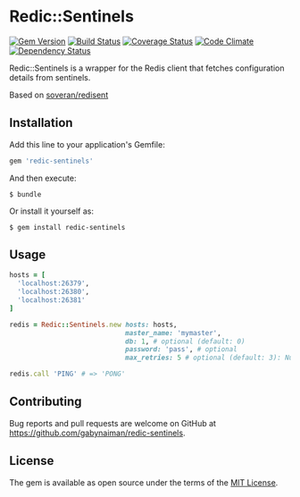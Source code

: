 # Redic::Sentinels

[![Gem Version](https://badge.fury.io/rb/redic-sentinels.svg)](https://rubygems.org/gems/redic-sentinels)
[![Build Status](https://travis-ci.org/gabynaiman/redic-sentinels.svg?branch=master)](https://travis-ci.org/gabynaiman/redic-sentinels)
[![Coverage Status](https://coveralls.io/repos/gabynaiman/redic-sentinels/badge.svg?branch=master)](https://coveralls.io/r/gabynaiman/redic-sentinels?branch=master)
[![Code Climate](https://codeclimate.com/github/gabynaiman/redic-sentinels.svg)](https://codeclimate.com/github/gabynaiman/redic-sentinels)
[![Dependency Status](https://gemnasium.com/gabynaiman/redic-sentinels.svg)](https://gemnasium.com/gabynaiman/redic-sentinels)

Redic::Sentinels is a wrapper for the Redis client that fetches configuration details from sentinels.

Based on [soveran/redisent](https://github.com/soveran/redisent)

## Installation

Add this line to your application's Gemfile:

```ruby
gem 'redic-sentinels'
```

And then execute:

    $ bundle

Or install it yourself as:

    $ gem install redic-sentinels

## Usage

```ruby
hosts = [
  'localhost:26379',
  'localhost:26380',
  'localhost:26381'
]

redis = Redic::Sentinels.new hosts: hosts, 
                             master_name: 'mymaster', 
                             db: 1, # optional (default: 0)
                             password: 'pass', # optional
                             max_retries: 5 # optional (default: 3): Number of attempts to reconnect to master

redis.call 'PING' # => 'PONG'
```

## Contributing

Bug reports and pull requests are welcome on GitHub at https://github.com/gabynaiman/redic-sentinels.

## License

The gem is available as open source under the terms of the [MIT License](http://opensource.org/licenses/MIT).


